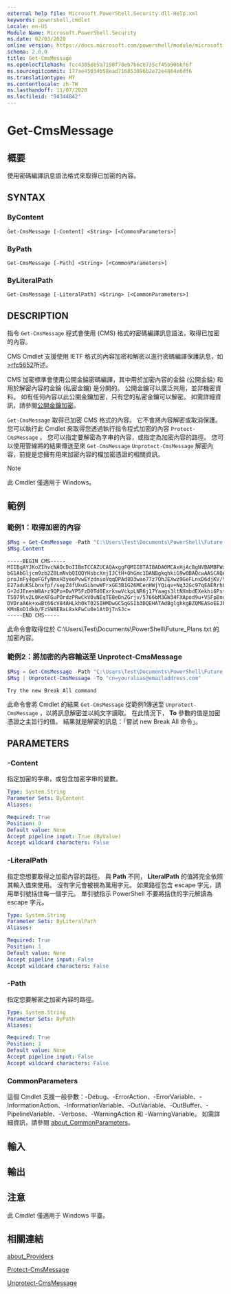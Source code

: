 ```yaml
---
external help file: Microsoft.PowerShell.Security.dll-Help.xml
keywords: powershell,cmdlet
Locale: en-US
Module Name: Microsoft.PowerShell.Security
ms.date: 02/03/2020
online version: https://docs.microsoft.com/powershell/module/microsoft.powershell.security/get-cmsmessage?view=powershell-6&WT.mc_id=ps-gethelp
schema: 2.0.0
title: Get-CmsMessage
ms.openlocfilehash: fcc4305ee5a7198f78eb7b6ce735cf45b90bbf6f
ms.sourcegitcommit: 177ae45034b58ead716853096b2e72e4864e6df6
ms.translationtype: MT
ms.contentlocale: zh-TW
ms.lasthandoff: 11/07/2020
ms.locfileid: "94344842"
---
```

# Get-CmsMessage

## 概要
使用密碼編譯訊息語法格式來取得已加密的內容。

## SYNTAX

### ByContent

```
Get-CmsMessage [-Content] <String> [<CommonParameters>]
```

### ByPath

```
Get-CmsMessage [-Path] <String> [<CommonParameters>]
```

### ByLiteralPath

```
Get-CmsMessage [-LiteralPath] <String> [<CommonParameters>]
```

## DESCRIPTION

指令 `Get-CmsMessage` 程式會使用 (CMS) 格式的密碼編譯訊息語法，取得已加密的內容。

CMS Cmdlet 支援使用 IETF 格式的內容加密和解密以進行密碼編譯保護訊息，如 [>rfc5652](https://tools.ietf.org/html/rfc5652)所述。

CMS 加密標準會使用公開金錀密碼編譯，其中用於加密內容的金錀 (公開金錀) 和用於解密內容的金錀 (私密金鑰) 是分開的。 公開金鑰可以廣泛共用，並非機密資料。 如有任何內容以此公開金鑰加密，只有您的私密金鑰可以解密。 如需詳細資訊，請參閱[公開金鑰加密](https://en.wikipedia.org/wiki/Public-key_cryptography)。

`Get-CmsMessage` 取得已加密 CMS 格式的內容。 它不會將內容解密或取消保護。 您可以執行此 Cmdlet 來取得您透過執行指令程式加密的內容 `Protect-CmsMessage` 。 您可以指定要解密為字串的內容，或指定為加密內容的路徑。 您可以使用管線將的結果傳送至來 `Get-CmsMessage` `Unprotect-CmsMessage` 解密內容，前提是您擁有用來加密內容的檔加密憑證的相關資訊。

> [!NOTE]
> 此 Cmdlet 僅適用于 Windows。

## 範例

### 範例1：取得加密的內容

```powershell
$Msg = Get-CmsMessage -Path "C:\Users\Test\Documents\PowerShell\Future_Plans.txt"
$Msg.Content
```

```Output
-----BEGIN CMS-----
MIIBqAYJKoZIhvcNAQcDoIIBmTCCAZUCAQAxggFQMIIBTAIBADA0MCAxHjAcBgNVBAMBFWxlZWhv
bG1AbGljcm9zb2Z0LmNvbQIQQYHsbcXnjIJCtH+OhGmc1DANBgkqhkiG9w0BAQcwAASCAQAnkFHM
proJnFy4geFGfyNmxH3yeoPvwEYzdnsoVqqDPAd8D3wao77z7OhJEXwz9GeFLnxD6djKV/tF4PxR
E27aduKSLbnxfpf/sepZ4fUkuGibnwWFrxGE3B1G26MCenHWjYQiqv+Nq32Gc97qEAERrhLv6S4R
G+2dJEnesW8A+z9QPo+DwYP5FzD0Td0ExrkswVckpLNR6j17Yaags3ltNXmbdEXekhi6Psf2MLMP
TSO79lv2L0KeXFGuPOrdzPRwCkV0vNEqTEBeDnZGrjv/5766bM3GW34FXApod9u+VSFpBnqVOCBA
DVDraA6k+xwBt66cV84AHLkh0kT02SIHMDwGCSqGSIb3DQEHATAdBglghkgBZQMEASoEEJbJaiRl
KMnBoD1dkb/FzSWAEBaL8xkFwCu0e1AtDj7nSJc=
-----END CMS-----
```

此命令會取得位於 C:\Users\Test\Documents\PowerShell\Future_Plans.txt 的加密內容。

### 範例2：將加密的內容輸送至 Unprotect-CmsMessage

```powershell
$Msg = Get-CmsMessage -Path "C:\Users\Test\Documents\PowerShell\Future_Plans.txt"
$Msg | Unprotect-CmsMessage -To "cn=youralias@emailaddress.com"
```

```Output
Try the new Break All command
```

此命令會將 Cmdlet 的結果 `Get-CmsMessage` 從範例1傳送至 `Unprotect-CmsMessage` ，以將訊息解密並以純文字讀取。 在此情況下， **To** 參數的值是加密憑證之主旨行的值。 結果就是解密的訊息：「嘗試 new Break All 命令」。

## PARAMETERS

### -Content

指定加密的字串，或包含加密字串的變數。

```yaml
Type: System.String
Parameter Sets: ByContent
Aliases:

Required: True
Position: 0
Default value: None
Accept pipeline input: True (ByValue)
Accept wildcard characters: False
```

### -LiteralPath

指定您想要取得之加密內容的路徑。 與 **Path** 不同， **LiteralPath** 的值將完全依照其輸入值來使用。 沒有字元會被視為萬用字元。 如果路徑包含 escape 字元，請用單引號括住每一個字元。
單引號指示 PowerShell 不要將括住的字元解讀為 escape 字元。

```yaml
Type: System.String
Parameter Sets: ByLiteralPath
Aliases:

Required: True
Position: 1
Default value: None
Accept pipeline input: False
Accept wildcard characters: False
```

### -Path

指定您要解密之加密內容的路徑。

```yaml
Type: System.String
Parameter Sets: ByPath
Aliases:

Required: True
Position: 1
Default value: None
Accept pipeline input: False
Accept wildcard characters: False
```

### CommonParameters

這個 Cmdlet 支援一般參數：-Debug、-ErrorAction、-ErrorVariable、-InformationAction、-InformationVariable、-OutVariable、-OutBuffer、-PipelineVariable、-Verbose、-WarningAction 和 -WarningVariable。 如需詳細資訊，請參閱 [about_CommonParameters](https://go.microsoft.com/fwlink/?LinkID=113216)。

## 輸入

## 輸出

## 注意

此 Cmdlet 僅適用于 Windows 平臺。

## 相關連結

[about_Providers](../Microsoft.PowerShell.Core/About/about_Providers.md)

[Protect-CmsMessage](Protect-CmsMessage.md)

[Unprotect-CmsMessage](Unprotect-CmsMessage.md)
